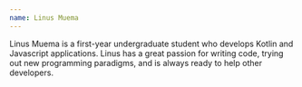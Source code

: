 ```yaml
---
name: Linus Muema
---
```

Linus Muema is a first-year undergraduate student who develops Kotlin and Javascript applications. Linus has a great passion for writing code, trying out new programming paradigms, and is always ready to help other developers.